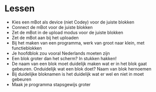 # Lessen

 * Kies een mBot als device (niet Codey) voor de juiste blokken
 * Connect de mBot voor de juiste blokken
 * Zet de mBot in de upload modus voor de juiste blokken
 * Zet de mBot aan bij het uploaden
 * Bij het maken van een programma, werk van groot naar klein, met functieblokken
 * Je hoofdblok zou vooral Nederlands moeten zijn
 * Een blok groter dan het scherm? In stukken hakken!
 * De naam van een blok moet duidelijk maken wat er in het blok
   gaat gebeuren. Onduidelijk wat een blok doet? Naam van blok hernoemen
 * Bij duidelijke bloknamen is het duidelijk wat er wel en niet in moet gebeuren
 * Maak je programma stapsgewijs groter
